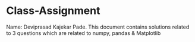 # Class-Assignment
Name: Deviprasad Kajekar Pade. 
This document contains solutions related to 3 questions which are related to numpy, pandas & Matplotlib
